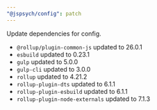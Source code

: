 ```yaml
---
"@jspsych/config": patch
---
```


Update dependencies for config.

- `@rollup/plugin-common-js` updated to 26.0.1
- `esbuild` updated to 0.23.1
- `gulp` updated to 5.0.0
- `gulp-cli` updated to 3.0.0
- `rollup` updated to 4.21.2
- `rollup-plugin-dts` updated to 6.1.1
- `rollup-plugin-esbuild` updated to 6.1.1
- `rollup-plugin-node-externals` updated to 7.1.3
